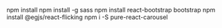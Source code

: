 npm install
npm install -g sass
npm install react-bootstrap bootstrap
npm install @egjs/react-flicking
npm i -S pure-react-carousel
